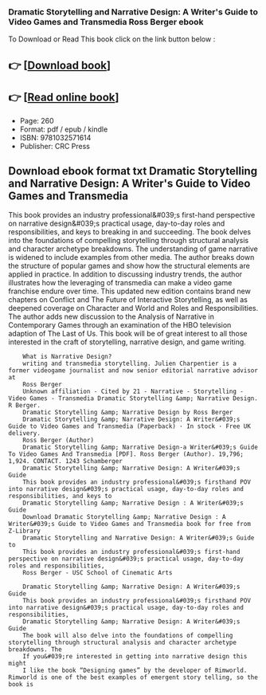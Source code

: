 ### Dramatic Storytelling and Narrative Design: A Writer's Guide to Video Games and Transmedia Ross Berger ebook

To Download or Read This book click on the link button below :

## 👉  [**[Download book](http://get-pdfs.com/download.php?group=book&from=github.com&id=720047&lnk=1065 "Download book")**]

## 👉  [**[Read online book](http://get-pdfs.com/download.php?group=book&from=github.com&id=720047&lnk=1065 "Read online book")**]


* Page: 260
* Format: pdf / epub / kindle
* ISBN: 9781032571614
* Publisher: CRC Press



## Download ebook format txt Dramatic Storytelling and Narrative Design: A Writer's Guide to Video Games and Transmedia



This book provides an industry professional&amp;#039;s first-hand perspective on narrative design&amp;#039;s practical usage, day-to-day roles and responsibilities, and keys to breaking in and succeeding. The book delves into the foundations of compelling storytelling through structural analysis and character archetype breakdowns. The understanding of game narrative is widened to include examples from other media. The author breaks down the structure of popular games and show how the structural elements are applied in practice. In addition to discussing industry trends, the author illustrates how the leveraging of transmedia can make a video game franchise endure over time. This updated new edition contains brand new chapters on Conflict and The Future of Interactive Storytelling, as well as deepened coverage on Character and World and Roles and Responsibilities. The author adds new discussion to the Analysis of Narrative in Contemporary Games through an examination of the HBO television adaption of The Last of Us. This book will be of great interest to all those interested in the craft of storytelling, narrative design, and game writing.


        What is Narrative Design?
        writing and transmedia storytelling. Julien Charpentier is a former videogame journalist and now senior editorial narrative advisor at 
        Ross Berger
        Unknown affiliation - ‪‪Cited by 21‬‬ - ‪Narrative‬ - ‪Storytelling‬ - ‪Video Games‬ - ‪Transmedia‬ Dramatic Storytelling &amp; Narrative Design. R Berger.
        Dramatic Storytelling &amp; Narrative Design by Ross Berger
        Dramatic Storytelling &amp; Narrative Design: A Writer&#039;s Guide to Video Games and Transmedia (Paperback) · In stock · Free UK delivery.
        Ross Berger (Author)
        Dramatic Storytelling &amp; Narrative Design-a Writer&#039;s Guide To Video Games And Transmedia [PDF]. Ross Berger (Author). 19,796; 1,924. CONTACT. 1243 Schamberger 
        Dramatic Storytelling &amp; Narrative Design: A Writer&#039;s Guide
        This book provides an industry professional&#039;s firsthand POV into narrative design&#039;s practical usage, day-to-day roles and responsibilities, and keys to 
        Dramatic Storytelling &amp; Narrative Design : A Writer&#039;s Guide
        Download Dramatic Storytelling &amp; Narrative Design : A Writer&#039;s Guide to Video Games and Transmedia book for free from Z-Library
        Dramatic Storytelling and Narrative Design: A Writer&#039;s Guide to
        This book provides an industry professional&#039;s first-hand perspective on narrative design&#039;s practical usage, day-to-day roles and responsibilities, 
        Ross Berger - USC School of Cinematic Arts
        
        Dramatic Storytelling &amp; Narrative Design: A Writer&#039;s Guide
        This book provides an industry professional&#039;s firsthand POV into narrative design&#039;s practical usage, day-to-day roles and responsibilities, 
        Dramatic Storytelling &amp; Narrative Design: A Writer&#039;s Guide
        The book will also delve into the foundations of compelling storytelling through structural analysis and character archetype breakdowns. The 
        If you&#039;re interested in getting into narrative design this might
        I like the book “Designing games” by the developer of Rimworld. Rimworld is one of the best examples of emergent story telling, so the book is 
    




